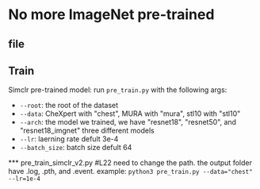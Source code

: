 # No more ImageNet pre-trained

## file

## Train
Simclr pre-trained model: run ```pre_train.py``` with the following args:
- ```--root```: the root of the dataset
- ```--data```: CheXpert with "chest", MURA with "mura", stl10 with "stl10"
- ```--arch```: the model we trained, we have "resnet18", "resnet50", and "resnet18_imgnet" three different models
- ```--lr```: laerning rate defult 3e-4
- ```--batch_size```: batch size defult 64

*** pre_train_simclr_v2.py #L22 need to change the path. the output folder have .log, .pth, and .event.
example:
```python3 pre_train.py --data="chest" --lr=1e-4```
